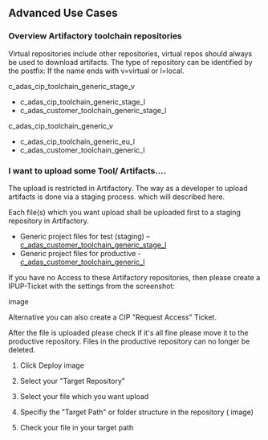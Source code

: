 ## Advanced Use Cases
### Overview Artifactory toolchain repositories

Virtual repositories include other repositories, virtual repos should always be used to download artifacts. The type of repository can be identified by the postfix: If the name ends with v=virtual or l=local.

c_adas_cip_toolchain_generic_stage_v

  - c_adas_cip_toolchain_generic_stage_l
  - c_adas_customer_toolchain_generic_stage_l

c_adas_cip_toolchain_generic_v

  - c_adas_cip_toolchain_generic_eu_l
  - c_adas_customer_toolchain_generic_l


### I want to upload some Tool/ Artifacts....

The upload is restricted in Artifactory.  The way as a developer to upload artifacts is done via a staging process. which will described here.

Each file(s) which you want upload  shall be uploaded first to a staging repository in Artifactory. 

  - Generic project files for test (staging) – [c_adas_customer_toolchain_generic_stage_l](https://eu.artifactory.conti.de/ui/repos/tree/General/c_adas_customer_toolchain_generic_stage_l)
  - Generic project files for productive - [c_adas_customer_toolchain_generic_l](https://eu.artifactory.conti.de/ui/repos/tree/General/c_adas_customer_toolchain_generic_l)


If you have no Access to these Artifactory repositories, then please create a IPUP-Ticket with the settings from the screenshot:

image

Alternative you can also create a CIP "Request Access" Ticket.

After the file is uploaded please check if it's all fine please move it to the productive repository. Files in the productive repository can no longer be deleted.

  1. Click Deploy
   image

  2. Select your "Target Repository"
  3. Select your file which you want upload
  4. Specifiy the "Target Path" or folder structure in the repository ( image)
  5. Check your file in your target path
